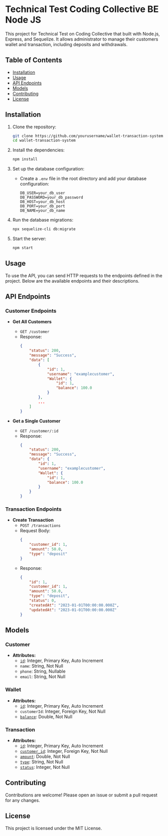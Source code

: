 # Technical Test Coding Collective BE Node JS

This project for Technical Test on Coding Collective that built with Node.js, Express, and Sequelize. It allows administrator to manage their customers wallet and transaction, including deposits and withdrawals.

## Table of Contents

- [Installation](#installation)
- [Usage](#usage)
- [API Endpoints](#api-endpoints)
- [Models](#models)
- [Contributing](#contributing)
- [License](#license)

## Installation

1. Clone the repository:
    ```bash
    git clone https://github.com/yourusername/wallet-transaction-system.git
    cd wallet-transaction-system
    ```

2. Install the dependencies:
    ```bash
    npm install
    ```

3. Set up the database configuration:
    - Create a `.env` file in the root directory and add your database configuration:
        ```env
        DB_USER=your_db_user
        DB_PASSWORD=your_db_password
        DB_HOST=your_db_host
        DB_PORT=your_db_port
        DB_NAME=your_db_name
        ```

4. Run the database migrations:
    ```bash
    npx sequelize-cli db:migrate
    ```

5. Start the server:
    ```bash
    npm start
    ```

## Usage

To use the API, you can send HTTP requests to the endpoints defined in the project. Below are the available endpoints and their descriptions.

## API Endpoints

### Customer Endpoints

- **Get All Customers**
    - `GET /customer`
    - Response:
        ```json
        {
            "status": 200,
            "message": "Success",
            "data": [
                {
                    "id": 1,
                    "username": "examplecustomer",
                    "Wallet": {
                        "id": 1,
                        "balance": 100.0
                    }
                },
                ...
            ]
        }
        ```

- **Get a Single Customer**
    - `GET /customer/:id`
    - Response:
        ```json
        {
            "status": 200,
            "message": "Success",
            "data": {
                "id": 1,
                "username": "examplecustomer",
                "Wallet": {
                    "id": 1,
                    "balance": 100.0
                }
            }
        }
        ```

### Transaction Endpoints

- **Create Transaction**
    - `POST /transactions`
    - Request Body:
        ```json
        {
            "customer_id": 1,
            "amount": 50.0,
            "type": "deposit"
        }
        ```
    - Response:
        ```json
        {
            "id": 1,
            "customer_id": 1,
            "amount": 50.0,
            "type": "deposit",
            "status": 0,
            "createdAt": "2023-01-01T00:00:00.000Z",
            "updatedAt": "2023-01-01T00:00:00.000Z"
        }
        ```

## Models

### Customer

- **Attributes:**
    - [`id`](command:_github.copilot.openSymbolFromReferences?%5B%22id%22%2C%5B%7B%22uri%22%3A%7B%22%24mid%22%3A1%2C%22fsPath%22%3A%22e%3A%5C%5CKerja%5C%5CCoding%20Collective%5C%5Ctechnical1%5C%5Ccontrollers%5C%5CtransactionController.js%22%2C%22_sep%22%3A1%2C%22external%22%3A%22file%3A%2F%2F%2Fe%253A%2FKerja%2FCoding%2520Collective%2Ftechnical1%2Fcontrollers%2FtransactionController.js%22%2C%22path%22%3A%22%2Fe%3A%2FKerja%2FCoding%20Collective%2Ftechnical1%2Fcontrollers%2FtransactionController.js%22%2C%22scheme%22%3A%22file%22%7D%2C%22pos%22%3A%7B%22line%22%3A24%2C%22character%22%3A38%7D%7D%5D%5D "Go to definition"): Integer, Primary Key, Auto Increment
    - `name`: String, Not Null
    - `phone`: String, Nullable
    - `email`: String, Not Null

### Wallet

- **Attributes:**
    - [`id`](command:_github.copilot.openSymbolFromReferences?%5B%22id%22%2C%5B%7B%22uri%22%3A%7B%22%24mid%22%3A1%2C%22fsPath%22%3A%22e%3A%5C%5CKerja%5C%5CCoding%20Collective%5C%5Ctechnical1%5C%5Ccontrollers%5C%5CtransactionController.js%22%2C%22_sep%22%3A1%2C%22external%22%3A%22file%3A%2F%2F%2Fe%253A%2FKerja%2FCoding%2520Collective%2Ftechnical1%2Fcontrollers%2FtransactionController.js%22%2C%22path%22%3A%22%2Fe%3A%2FKerja%2FCoding%20Collective%2Ftechnical1%2Fcontrollers%2FtransactionController.js%22%2C%22scheme%22%3A%22file%22%7D%2C%22pos%22%3A%7B%22line%22%3A24%2C%22character%22%3A38%7D%7D%5D%5D "Go to definition"): Integer, Primary Key, Auto Increment
    - `customerId`: Integer, Foreign Key, Not Null
    - [`balance`](command:_github.copilot.openSymbolFromReferences?%5B%22balance%22%2C%5B%7B%22uri%22%3A%7B%22%24mid%22%3A1%2C%22fsPath%22%3A%22e%3A%5C%5CKerja%5C%5CCoding%20Collective%5C%5Ctechnical1%5C%5Ccontrollers%5C%5CtransactionController.js%22%2C%22_sep%22%3A1%2C%22external%22%3A%22file%3A%2F%2F%2Fe%253A%2FKerja%2FCoding%2520Collective%2Ftechnical1%2Fcontrollers%2FtransactionController.js%22%2C%22path%22%3A%22%2Fe%3A%2FKerja%2FCoding%20Collective%2Ftechnical1%2Fcontrollers%2FtransactionController.js%22%2C%22scheme%22%3A%22file%22%7D%2C%22pos%22%3A%7B%22line%22%3A30%2C%22character%22%3A34%7D%7D%5D%5D "Go to definition"): Double, Not Null

### Transaction

- **Attributes:**
    - [`id`](command:_github.copilot.openSymbolFromReferences?%5B%22id%22%2C%5B%7B%22uri%22%3A%7B%22%24mid%22%3A1%2C%22fsPath%22%3A%22e%3A%5C%5CKerja%5C%5CCoding%20Collective%5C%5Ctechnical1%5C%5Ccontrollers%5C%5CtransactionController.js%22%2C%22_sep%22%3A1%2C%22external%22%3A%22file%3A%2F%2F%2Fe%253A%2FKerja%2FCoding%2520Collective%2Ftechnical1%2Fcontrollers%2FtransactionController.js%22%2C%22path%22%3A%22%2Fe%3A%2FKerja%2FCoding%20Collective%2Ftechnical1%2Fcontrollers%2FtransactionController.js%22%2C%22scheme%22%3A%22file%22%7D%2C%22pos%22%3A%7B%22line%22%3A24%2C%22character%22%3A38%7D%7D%5D%5D "Go to definition"): Integer, Primary Key, Auto Increment
    - [`customer_id`](command:_github.copilot.openSymbolFromReferences?%5B%22customer_id%22%2C%5B%7B%22uri%22%3A%7B%22%24mid%22%3A1%2C%22fsPath%22%3A%22e%3A%5C%5CKerja%5C%5CCoding%20Collective%5C%5Ctechnical1%5C%5Ccontrollers%5C%5CtransactionController.js%22%2C%22_sep%22%3A1%2C%22external%22%3A%22file%3A%2F%2F%2Fe%253A%2FKerja%2FCoding%2520Collective%2Ftechnical1%2Fcontrollers%2FtransactionController.js%22%2C%22path%22%3A%22%2Fe%3A%2FKerja%2FCoding%20Collective%2Ftechnical1%2Fcontrollers%2FtransactionController.js%22%2C%22scheme%22%3A%22file%22%7D%2C%22pos%22%3A%7B%22line%22%3A22%2C%22character%22%3A57%7D%7D%5D%5D "Go to definition"): Integer, Foreign Key, Not Null
    - [`amount`](command:_github.copilot.openSymbolFromReferences?%5B%22amount%22%2C%5B%7B%22uri%22%3A%7B%22%24mid%22%3A1%2C%22fsPath%22%3A%22e%3A%5C%5CKerja%5C%5CCoding%20Collective%5C%5Ctechnical1%5C%5Ccontrollers%5C%5CtransactionController.js%22%2C%22_sep%22%3A1%2C%22external%22%3A%22file%3A%2F%2F%2Fe%253A%2FKerja%2FCoding%2520Collective%2Ftechnical1%2Fcontrollers%2FtransactionController.js%22%2C%22path%22%3A%22%2Fe%3A%2FKerja%2FCoding%20Collective%2Ftechnical1%2Fcontrollers%2FtransactionController.js%22%2C%22scheme%22%3A%22file%22%7D%2C%22pos%22%3A%7B%22line%22%3A25%2C%22character%22%3A16%7D%7D%5D%5D "Go to definition"): Double, Not Null
    - [`type`](command:_github.copilot.openSymbolFromReferences?%5B%22type%22%2C%5B%7B%22uri%22%3A%7B%22%24mid%22%3A1%2C%22fsPath%22%3A%22e%3A%5C%5CKerja%5C%5CCoding%20Collective%5C%5Ctechnical1%5C%5Ccontrollers%5C%5CtransactionController.js%22%2C%22_sep%22%3A1%2C%22external%22%3A%22file%3A%2F%2F%2Fe%253A%2FKerja%2FCoding%2520Collective%2Ftechnical1%2Fcontrollers%2FtransactionController.js%22%2C%22path%22%3A%22%2Fe%3A%2FKerja%2FCoding%20Collective%2Ftechnical1%2Fcontrollers%2FtransactionController.js%22%2C%22scheme%22%3A%22file%22%7D%2C%22pos%22%3A%7B%22line%22%3A21%2C%22character%22%3A12%7D%7D%5D%5D "Go to definition"): String, Not Null
    - [`status`](command:_github.copilot.openSymbolFromReferences?%5B%22status%22%2C%5B%7B%22uri%22%3A%7B%22%24mid%22%3A1%2C%22fsPath%22%3A%22e%3A%5C%5CKerja%5C%5CCoding%20Collective%5C%5Ctechnical1%5C%5Ccontrollers%5C%5CtransactionController.js%22%2C%22_sep%22%3A1%2C%22external%22%3A%22file%3A%2F%2F%2Fe%253A%2FKerja%2FCoding%2520Collective%2Ftechnical1%2Fcontrollers%2FtransactionController.js%22%2C%22path%22%3A%22%2Fe%3A%2FKerja%2FCoding%20Collective%2Ftechnical1%2Fcontrollers%2FtransactionController.js%22%2C%22scheme%22%3A%22file%22%7D%2C%22pos%22%3A%7B%22line%22%3A22%2C%22character%22%3A84%7D%7D%5D%5D "Go to definition"): Integer, Not Null

## Contributing

Contributions are welcome! Please open an issue or submit a pull request for any changes.

## License

This project is licensed under the MIT License.

